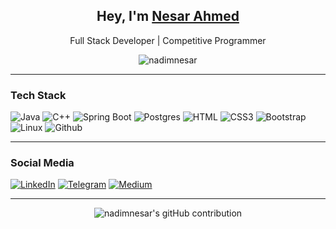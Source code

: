 <h2 align="center">Hey, I'm <b><a href="https://www.linkedin.com/in/nadimnesar/" target="_blank">Nesar Ahmed</a></b></h2>
<p align="center">Full Stack Developer | Competitive Programmer</p>
<p align="center"> <img src="https://komarev.com/ghpvc/?username=nadimnesar&label=Profile%20Views&color=0e75b6&style=for-the-badge" alt="nadimnesar" /></p> 
<hr />
<h3>Tech Stack</h3>

![Java](https://img.shields.io/badge/Java-FF4154?style=for-the-badge&labelColor=black&logo=openjdk&logoColor=FF4154)
![C++](https://img.shields.io/badge/CPP-004283?style=for-the-badge&labelColor=black&logo=cplusplus&logoColor=004283)
![Spring Boot](https://img.shields.io/badge/SpringBoot-4EA94B?style=for-the-badge&labelColor=black&logo=spring&logoColor=4EA94B)
![Postgres](https://img.shields.io/badge/Postgres-2E7EEA?style=for-the-badge&labelColor=black&logo=postgresql&logoColor=2E7EEA)
![HTML](https://img.shields.io/badge/HTML5-E34F26?style=for-the-badge&labelColor=black&logo=html5&logoColor=E34F26)
![CSS3](https://img.shields.io/badge/CSS3-1572B6?style=for-the-badge&labelColor=black&logo=css3&logoColor=1572B6)
![Bootstrap](https://img.shields.io/badge/Bootstrap-563D7C?style=for-the-badge&labelColor=black&logo=bootstrap&logoColor=563D7C)
![Linux](https://img.shields.io/badge/Linux-F0DB4F?style=for-the-badge&labelColor=black&logo=linux&logoColor=F0DB4F)
![Github](https://img.shields.io/badge/Github-ffffff?style=for-the-badge&labelColor=black&logo=github&logoColor=ffffff)

<hr />
<h3>Social Media</h3>

[![LinkedIn](https://img.shields.io/badge/LinkedIn-085E89?style=for-the-badge&labelColor=black&logo=linkedin&logoColor=085E89)](https://linkedin.com/in/nadimnesar)
[![Telegram](https://img.shields.io/badge/Telegram-2EA5DB?style=for-the-badge&labelColor=black&logo=telegram&logoColor=2EA5DB)](https://t.me/nadimnesar)
[![Medium](https://img.shields.io/badge/Medium-ffffff?style=for-the-badge&labelColor=black&logo=medium&logoColor=ffffff)](https://medium.com/@nadimnesar)

<hr />
<div align="center">
    <img src="https://github-profile-summary-cards.vercel.app/api/cards/profile-details?username=nadimnesar&theme=dark" alt="nadimnesar's gitHub contribution" />
</div>
